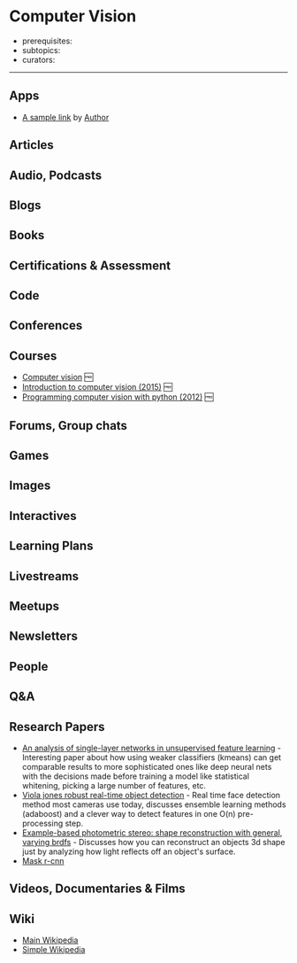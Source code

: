 # Computer Vision

- prerequisites:
- subtopics:
- curators:

------

## Apps

- [A sample link](https://example/) by [Author](#people)

## Articles

## Audio, Podcasts

## Blogs

## Books

## Certifications & Assessment

## Code

## Conferences

## Courses

- [Computer vision](http://crcv.ucf.edu/courses/CAP5415/) 🆓
- [Introduction to computer vision (2015)](http://www.cs.cornell.edu/courses/cs4670/2015sp/lectures/lectures.html) 🆓
- [Programming computer vision with python (2012)](http://programmingcomputervision.com/) 🆓

## Forums, Group chats

## Games

## Images

## Interactives

## Learning Plans

## Livestreams

## Meetups

## Newsletters

## People

## Q&A

## Research Papers

- [An analysis of single-layer networks in unsupervised feature learning](http://ai.stanford.edu/%7Eacoates/papers/coatesleeng_aistats_2011.pdf) - Interesting paper about how using weaker classifiers (kmeans) can get comparable results to more sophisticated ones like deep neural nets with the decisions made before training a model like statistical whitening, picking a large number of features, etc.
- [Viola jones robust real-time object detection](http://www.swarthmore.edu/NatSci/mzucker1/papers/violaJones_IJCV.pdf) - Real time face detection method most cameras use today, discusses ensemble learning methods (adaboost) and a clever way to detect features in one O(n) pre-processing step.
- [Example-based photometric stereo: shape reconstruction with general, varying brdfs](http://grail.cs.washington.edu/projects/sam/HertzmannSeitzPAMI2005.pdf) - Discusses how you can reconstruct an objects 3d shape just by analyzing how light reflects off an object's surface.
- [Mask r-cnn](https://arxiv.org/abs/1703.06870)

## Videos, Documentaries & Films

## Wiki
- [Main Wikipedia](https://en.wikipedia.org/wiki/Computer_vision)
- [Simple Wikipedia](https://simple.wikipedia.org/wiki/Computer_vision)
